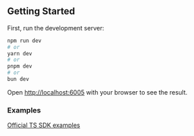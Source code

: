 
## Getting Started

First, run the development server:

```bash
npm run dev
# or
yarn dev
# or
pnpm dev
# or
bun dev
```

Open [http://localhost:6005](http://localhost:6005) with your browser to see the result.


### Examples
[Official TS SDK examples](https://github.com/frostynova/aptos-ts-sdk/blob/c76b474d215a32fed71a2a00e0d8c5e1d74ed55c/examples/README.md)
